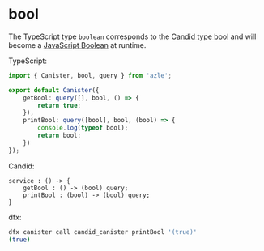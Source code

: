 # bool

The TypeScript type `boolean` corresponds to the [Candid type bool](https://internetcomputer.org/docs/current/references/candid-ref#type-bool) and will become a [JavaScript Boolean](https://developer.mozilla.org/en-US/docs/Web/JavaScript/Reference/Global_Objects/Boolean) at runtime.

TypeScript:

```typescript
import { Canister, bool, query } from 'azle';

export default Canister({
    getBool: query([], bool, () => {
        return true;
    }),
    printBool: query([bool], bool, (bool) => {
        console.log(typeof bool);
        return bool;
    })
});
```

Candid:

```
service : () -> {
    getBool : () -> (bool) query;
    printBool : (bool) -> (bool) query;
}
```

dfx:

```bash
dfx canister call candid_canister printBool '(true)'
(true)
```
